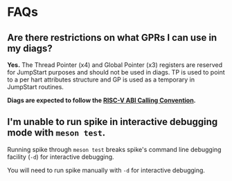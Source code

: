 <!--
SPDX-FileCopyrightText: 2023 Rivos Inc.

SPDX-License-Identifier: Apache-2.0
-->

# FAQs

## Are there restrictions on what GPRs I can use in my diags?

**Yes.** The Thread Pointer (x4) and Global Pointer (x3) registers are reserved for JumpStart purposes and should not be used in diags. TP is used to point to a per hart attributes structure and GP is used as a temporary in JumpStart routines.

**Diags are expected to follow the [RISC-V ABI Calling Convention](https://github.com/riscv-non-isa/riscv-elf-psabi-doc/blob/master/riscv-cc.adoc).**

## I'm unable to run spike in interactive debugging mode with `meson test`.

Running spike through `meson test` breaks spike's command line debugging facility (`-d`) for interactive debugging.

You will need to run spike manually with `-d` for interactive debugging.
